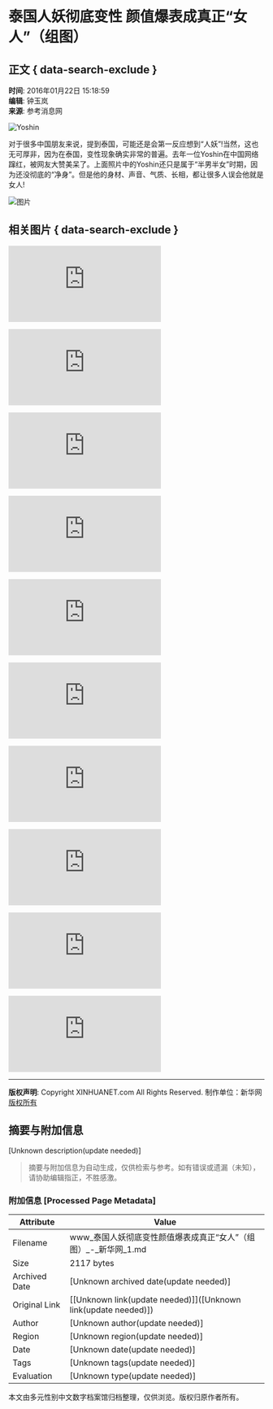 # 泰国人妖彻底变性 颜值爆表成真正“女人”（组图）

## 正文 { data-search-exclude }


**时间**: 2016年01月22日 15:18:59  
**编辑**: 钟玉岚  
**来源**: 参考消息网

![Yoshin](http://imgs.xinhuanet.com/ad/xhdtlogo.gif)

对于很多中国朋友来说，提到泰国，可能还是会第一反应想到“人妖”!当然，这也无可厚非，因为在泰国，变性现象确实非常的普遍。去年一位Yoshin在中国网络蹿红，被网友大赞美呆了。上面照片中的Yoshin还只是属于“半男半女”时期，因为还没彻底的“净身”。但是他的身材、声音、气质、长相，都让很多人误会他就是女人!

![图片](http://imgs.xinhuanet.com/photo/static/articler.gif)

## 相关图片 { data-search-exclude }

![俄罗斯男子做娃娃 逼真到极致（组图）](http://news.xinhuanet.com/world/2016-01/22/c_128654899.htm)

![泰国变性模特自述人生：每天服用激素（组图）](http://news.xinhuanet.com/world/2016-01/22/c_128654723.htm)

![肯尼亚民众悼念遭袭遇难士兵（组图）](http://news.xinhuanet.com/world/2016-01/22/c_128654710.htm)

![2016年柏林秋冬时装周第三日：DIMITRI的黑色哲学（组图）](http://news.xinhuanet.com/world/2016-01/22/c_128654614.htm)

![探访哥伦比亚丛林游击队：露天洗浴环境艰苦](http://news.xinhuanet.com/world/2016-01/21/c_128650978.htm)

![古巴"重量级"芭蕾舞团成员体重均超90公斤](http://news.xinhuanet.com/world/2016-01/21/c_128650913.htm)

![南澳大利亚内陆的生活（组图）](http://news.xinhuanet.com/world/2016-01/21/c_128650925.htm)

![巴基斯坦大学遇恐袭 塔利班宣称制造袭击](http://news.xinhuanet.com/world/2016-01/21/c_128650340.htm)

![SNH48费沁源日本走红](http://japan.xinhuanet.com/2016-01/22/c_135031499.htm)

![别和这样的男人结婚](http://japan.xinhuanet.com/2016-01/22/c_135031414.htm)

---

**版权声明**: Copyright XINHUANET.com All Rights Reserved. 制作单位：新华网 [版权所有](http://www.xinhuanet.com/copyright.htm)
<!-- tcd_original_link http://www.xinhuanet.com/world/2016-01/22/c_128657522.htm -->


## 摘要与附加信息

<!-- tcd_abstract -->
[Unknown description(update needed)]
<!-- tcd_abstract_end -->

> 摘要与附加信息为自动生成，仅供检索与参考。如有错误或遗漏（未知），请协助编辑指正，不胜感激。

### 附加信息 [Processed Page Metadata]

| Attribute       | Value                                  |
|-----------------|----------------------------------------|
| Filename        | www_泰国人妖彻底变性颜值爆表成真正“女人”（组图）_-_新华网_1.md                             |
| Size            | 2117 bytes                           |
| Archived Date   | [Unknown archived date(update needed)]                             |
| Original Link   | [[Unknown link(update needed)]]([Unknown link(update needed)])                       |
| Author          | [Unknown author(update needed)]                               |
| Region          | [Unknown region(update needed)]                               |
| Date            | [Unknown date(update needed)]                                 |
| Tags            | [Unknown tags(update needed)]                                 |
| Evaluation            | [Unknown type(update needed)]                                 |
<!-- tcd_table_end -->

本文由多元性别中文数字档案馆归档整理，仅供浏览。版权归原作者所有。
